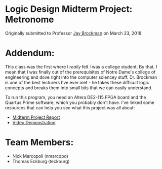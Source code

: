 # Logic Design Midterm Project: Metronome
Originally submitted to Professor [Jay Brockman](https://engineering.nd.edu/profiles/jbrockman) on March 23, 2018.  

# Addendum:
This class was the first where I *really* felt I was a college student. By that, I mean that I was finally out of the prerequisites of Notre Dame's college of engineering and dove right into the computer sciencey stuff. Dr. Brockman is one of the best lecturers I've ever met - he takes these difficult logic concepts and breaks them into small bits that we can easily understand.  

To run this program, you need an Altera DE2-115 FPGA board and the Quartus Prime software, which you probably don't have. I've linked some resources that can help you see what this project was all about:  

- [Midterm Project Report](https://github.com/nmarcopo/alteraMetronome/blob/master/report/Midterm%20Project%20Report.pdf)
- [Video Demonstration](https://drive.google.com/file/d/1roZFwaiHAaKbsliSW-pFlnor7_tY8veO/view?usp=sharing)

# Team Members:
- Nick Marcopoli (nmarcopo)
- Thomas Eckburg (teckburg)